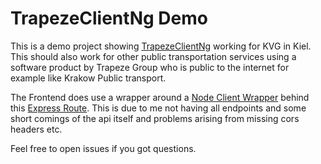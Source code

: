 # TrapezeClientNg Demo

This is a demo project showing [TrapezeClientNg](https://github.com/donmahallem/TrapezeClientNg) working for KVG in Kiel. This should also work for other public transportation services using a software product by Trapeze Group who is public to the internet for example like Krakow Public transport.

The Frontend does use a wrapper around a [Node Client Wrapper](https://github.com/donmahallem/TrapezeApiClientNode) behind this [Express Route](https://github.com/donmahallem/TrapezeApiExpressRoute). This is due to me not having all endpoints and some short comings of the api itself and problems arising from missing cors headers etc.

Feel free to open issues if you got questions.